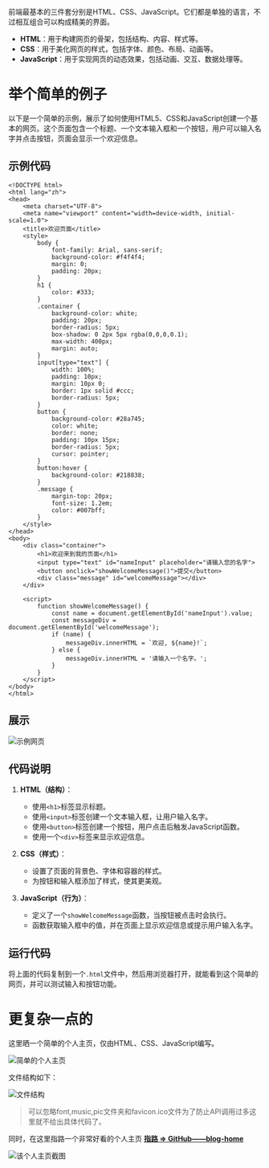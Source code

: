前端最基本的三件套分别是HTML、CSS、JavaScript。它们都是单独的语言，不过相互组合可以构成精美的界面。

- **HTML**：用于构建网页的骨架，包括结构、内容、样式等。
- **CSS**：用于美化网页的样式，包括字体、颜色、布局、动画等。
- **JavaScript**：用于实现网页的动态效果，包括动画、交互、数据处理等。
# 举个简单的例子
以下是一个简单的示例，展示了如何使用HTML5、CSS和JavaScript创建一个基本的网页。这个页面包含一个标题、一个文本输入框和一个按钮，用户可以输入名字并点击按钮，页面会显示一个欢迎信息。

## 示例代码
```
<!DOCTYPE html>
<html lang="zh">
<head>
    <meta charset="UTF-8">
    <meta name="viewport" content="width=device-width, initial-scale=1.0">
    <title>欢迎页面</title>
    <style>
        body {
            font-family: Arial, sans-serif;
            background-color: #f4f4f4;
            margin: 0;
            padding: 20px;
        }
        h1 {
            color: #333;
        }
        .container {
            background-color: white;
            padding: 20px;
            border-radius: 5px;
            box-shadow: 0 2px 5px rgba(0,0,0,0.1);
            max-width: 400px;
            margin: auto;
        }
        input[type="text"] {
            width: 100%;
            padding: 10px;
            margin: 10px 0;
            border: 1px solid #ccc;
            border-radius: 5px;
        }
        button {
            background-color: #28a745;
            color: white;
            border: none;
            padding: 10px 15px;
            border-radius: 5px;
            cursor: pointer;
        }
        button:hover {
            background-color: #218838;
        }
        .message {
            margin-top: 20px;
            font-size: 1.2em;
            color: #007bff;
        }
    </style>
</head>
<body>
    <div class="container">
        <h1>欢迎来到我的页面</h1>
        <input type="text" id="nameInput" placeholder="请输入您的名字">
        <button onclick="showWelcomeMessage()">提交</button>
        <div class="message" id="welcomeMessage"></div>
    </div>

    <script>
        function showWelcomeMessage() {
            const name = document.getElementById('nameInput').value;
            const messageDiv = document.getElementById('welcomeMessage');
            if (name) {
                messageDiv.innerHTML = `欢迎, ${name}!`;
            } else {
                messageDiv.innerHTML = '请输入一个名字。';
            }
        }
    </script>
</body>
</html>
```
## 展示

![示例网页](Image/image04.png)

## 代码说明

1. **HTML（结构）**：
   - 使用`<h1>`标签显示标题。
   - 使用`<input>`标签创建一个文本输入框，让用户输入名字。
   - 使用`<button>`标签创建一个按钮，用户点击后触发JavaScript函数。
   - 使用一个`<div>`标签来显示欢迎信息。

2. **CSS（样式）**：
   - 设置了页面的背景色、字体和容器的样式。
   - 为按钮和输入框添加了样式，使其更美观。

3. **JavaScript（行为）**：
   - 定义了一个`showWelcomeMessage`函数，当按钮被点击时会执行。
   - 函数获取输入框中的值，并在页面上显示欢迎信息或提示用户输入名字。

## 运行代码

将上面的代码复制到一个`.html`文件中，然后用浏览器打开，就能看到这个简单的网页，并可以测试输入和按钮功能。

# 更复杂一点的

这里晒一个简单的个人主页，仅由HTML、CSS、JavaScript编写。

![简单的个人主页](Image/image01.png)

文件结构如下：

![文件结构](Image/image02.png)

> 可以忽略font,music,pic文件夹和favicon.ico文件为了防止API调用过多这里就不给出具体代码了。

同时，在这里指路一个非常好看的个人主页 **[指路 => GitHub——blog-home](https://github.com/wuhobin/blog-home)**

![该个人主页截图](Image/image03.webp)